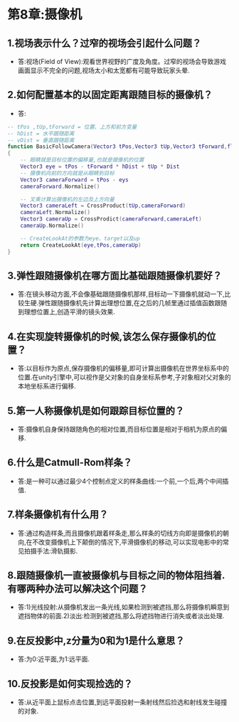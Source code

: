 # 第8章:摄像机
## 1.视场表示什么？过窄的视场会引起什么问题？
- 答:视场(Field of View):观看世界视野的广度及角度。过窄的视场会导致游戏画面显示不完全的问题,视场太小和太宽都有可能导致玩家头晕.
## 2.如何配置基本的以固定距离跟随目标的摄像机？
- 答:
```lua
-- tPos ,tUp,tForward = 位置、上方和前方变量
-- hDist = 水平跟随距离
-- vDist = 垂直跟随距离
function BasicFollowCamera(Vector3 tPos,Vector3 tUp,Vector3 tForward,float hDist,float vDist)
{
    -- 眼睛就是目标位置的偏移量,也就是摄像机的位置
    Vector3 eye = tPos - tForward * hDist + tUp * Dist
    -- 摄像机向前的方向就是从眼睛到目标
    Vector3 cameraForward = tPos - eys
    cameraForward.Normalize()

    -- 叉乘计算出摄像机的左边及上方向量
    Vector3 cameraLeft = CrossProduct(tUp,cameraForward)
    cameraLeft.Normalize()
    Vector3 cameraUp = CrossProdict(cameraForward,cameraLeft)
    cameraUp.Normalize()

    -- CreateLookAt的参数为eye、target以及up
    return CreateLookAt(eye,tPos,cameraUp)
}
```
## 3.弹性跟随摄像机在哪方面比基础跟随摄像机要好？
- 答:在镜头移动方面,不会像基础跟随摄像机那样,目标动一下摄像机就动一下,比较生硬.弹性跟随摄像机先计算出理想位置,在之后的几帧里通过插值函数跟随到理想位置上,创造平滑的镜头效果.
## 4.在实现旋转摄像机的时候,该怎么保存摄像机的位置？
- 答:以目标作为原点,保存摄像机的偏移量,即可计算出摄像机在世界坐标系中的位置.在unity引擎中,可以视作是父对象的自身坐标系参考,子对象相对父对象的本地坐标系进行偏移.
## 5.第一人称摄像机是如何跟踪目标位置的？
- 答:摄像机自身保持跟随角色的相对位置,而目标位置是相对于相机为原点的偏移.
## 6.什么是Catmull-Rom样条？
- 答:是一种可以通过最少4个控制点定义的样条曲线:一个前,一个后,两个中间插值.
## 7.样条摄像机有什么用？
- 答:通过构造样条,而且摄像机跟着样条走,那么样条的切线方向即是摄像机的朝向,在不改变摄像机上下颠倒的情况下,平滑摄像机的移动,可以实现电影中的常见拍摄手法:滑轨摄影.
## 8.跟随摄像机一直被摄像机与目标之间的物体阻挡着.有哪两种办法可以解决这个问题？
- 答:1)光线投射:从摄像机发出一条光线,如果检测到被遮挡,那么将摄像机瞬意到遮挡物体的前面.2)淡出:检测到被遮挡,那么将遮挡物进行消失或者淡出处理.
## 9.在反投影中,z分量为0和为1是什么意思？
- 答:为0:近平面,为1:远平面.
## 10.反投影是如何实现捡选的？
- 答:从近平面上鼠标点击位置,到远平面投射一条射线然后捡选和射线发生碰撞的对象.
